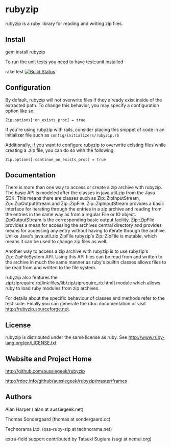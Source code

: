 rubyzip
=======

rubyzip is a ruby library for reading and writing zip files.

Install
-------

  gem install rubyzip


To run the unit tests you need to have test::unit installed

  rake test
[![Build Status](https://secure.travis-ci.org/aussiegeek/rubyzip.png)](http://travis-ci.org/aussiegeek/rubyzip)

Configuration
-------------

By default, rubyzip will not overwrite files if they already exist inside of the extracted path.  To change this behavior, you may specify a configuration option like so:

```
Zip.options[:on_exists_proc] = true
```

If you're using rubyzip with rails, consider placing this snippet of code in an initializer file such as `config/initializers/rubyzip.rb`

Additionally, if you want to configure rubyzip to overwrite existing files while creating a .zip file, you can do so with the following:

```
Zip.options[:continue_on_exists_proc] = true
```


Documentation
-------------


There is more than one way to access or create a zip archive with
rubyzip. The basic API is modeled after the classes in
java.util.zip from the Java SDK. This means there are classes such
as Zip::ZipInputStream, Zip::ZipOutputStream and
Zip::ZipFile. Zip::ZipInputStream provides a basic interface for
iterating through the entries in a zip archive and reading from the
entries in the same way as from a regular File or IO
object. ZipOutputStream is the corresponding basic output
facility. Zip::ZipFile provides a mean for accessing the archives
central directory and provides means for accessing any entry without
having to iterate through the archive. Unlike Java's
java.util.zip.ZipFile rubyzip's Zip::ZipFile is mutable, which means
it can be used to change zip files as well.

Another way to access a zip archive with rubyzip is to use rubyzip's
Zip::ZipFileSystem API. Using this API files can be read from and
written to the archive in much the same manner as ruby's builtin
classes allows files to be read from and written to the file system.

rubyzip also features the
zip/ziprequire.rb[link:files/lib/zip/ziprequire_rb.html] module which
allows ruby to load ruby modules from zip archives.

For details about the specific behaviour of classes and methods refer
to the test suite. Finally you can generate the rdoc documentation or
visit http://rubyzip.sourceforge.net.

License
-------

rubyzip is distributed under the same license as ruby. See
http://www.ruby-lang.org/en/LICENSE.txt


Website and Project Home
------------------------

http://github.com/aussiegeek/rubyzip

http://rdoc.info/github/aussiegeek/rubyzip/master/frames

Authors
-------

Alan Harper ( alan at aussiegeek.net)

Thomas Sondergaard (thomas at sondergaard.cc)

Technorama Ltd. (oss-ruby-zip at technorama.net)

extra-field support contributed by Tatsuki Sugiura (sugi at nemui.org)
